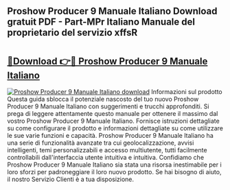 ## Proshow Producer 9 Manuale Italiano Download gratuit PDF - Part-MPr Italiano Manuale del proprietario del servizio xffsR

# <h2><a href="http://dfa3qp.blite.top/?on=Proshow+Producer+9+Manuale+Italiano">🔗Download 👉🔴 Proshow Producer 9 Manuale Italiano</a></h2>

[![Proshow Producer 9 Manuale Italiano download](https://i.imgur.com/lujVjoI.png)](http://dfa3qp.blite.top/?on=Proshow+Producer+9+Manuale+Italiano)
Informazioni sul prodotto Questa guida sblocca il potenziale nascosto del tuo nuovo Proshow Producer 9 Manuale Italiano con suggerimenti e trucchi approfonditi. Si prega di leggere attentamente questo manuale per ottenere il massimo dal vostro Proshow Producer 9 Manuale Italiano. Fornisce istruzioni dettagliate su come configurare il prodotto e informazioni dettagliate su come utilizzare le sue varie funzioni e capacità. Proshow Producer 9 Manuale Italiano ha una serie di funzionalità avanzate tra cui geolocalizzazione, avvisi intelligenti, temi personalizzabili e accesso multiutente, tutti facilmente controllabili dall'interfaccia utente intuitiva e intuitiva. Confidiamo che Proshow Producer 9 Manuale Italiano sia stata una risorsa inestimabile per i loro sforzi per padroneggiare il loro nuovo prodotto. Se hai bisogno di aiuto, il nostro Servizio Clienti è a tua disposizione.
